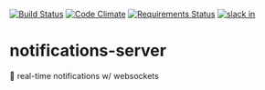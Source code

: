 [![Build Status](https://travis-ci.org/3Blades/notifications-server.svg?branch=master)](https://travis-ci.org/3Blades/notifications-server)
[![Code Climate](https://codeclimate.com/repos/5852bfaaa75bcc00810000fe/badges/643df45546646070b396/gpa.svg)](https://codeclimate.com/repos/5852bfaaa75bcc00810000fe/feed)
[![Requirements Status](https://requires.io/github/3Blades/notifications-server/requirements.svg?branch=master)](https://requires.io/github/3Blades/notifications-server/requirements/?branch=master)
[![slack in](https://slackin-tkscnxhpky.now.sh/badge.svg)](https://slackin-tkscnxhpky.now.sh/)

# notifications-server
:loudspeaker: real-time notifications w/ websockets
